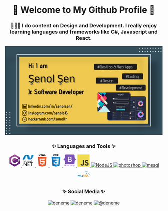 <h1 align="center">🤖 Welcome to My Github Profile 🤖</h1>
<h3 align="center">👨🏻‍💻 I do content on Design and Development. I really enjoy learning languages and frameworks like C#, Javascript and React.</h3>

![My Portfolio](https://raw.githubusercontent.com/senolsn/senolsn/main/ReadmeBanner.png)

<h3 align="center">✨ Languages and Tools ✨</h3>
<p align="center">
<a href="https://www.w3schools.com/cs/" target="_blank" rel="noreferrer"> <img src="https://raw.githubusercontent.com/devicons/devicon/master/icons/csharp/csharp-original.svg" alt="csharp" width="40" height="40"/> </a>
<a href="https://dotnet.microsoft.com/" target="_blank" rel="noreferrer"> <img src="https://raw.githubusercontent.com/devicons/devicon/master/icons/dot-net/dot-net-original-wordmark.svg" alt="dotnet" width="40" height="40"/> </a>
<a href="https://www.w3.org/html/" target="_blank" rel="noreferrer"> <img src="https://raw.githubusercontent.com/devicons/devicon/master/icons/html5/html5-original-wordmark.svg" alt="html5" width="40" height="40"/> </a>
<a href="https://www.w3schools.com/css/" target="_blank" rel="noreferrer"> <img src="https://raw.githubusercontent.com/devicons/devicon/master/icons/css3/css3-original-wordmark.svg" alt="css3" width="40" height="40"/> </a>
<a href="https://getbootstrap.com" target="_blank" rel="noreferrer"> <img src="https://raw.githubusercontent.com/devicons/devicon/master/icons/bootstrap/bootstrap-plain-wordmark.svg" alt="bootstrap" width="40" height="40"/> </a>
<a href="https://developer.mozilla.org/en-US/docs/Web/JavaScript" target="_blank" rel="noreferrer"> <img src="https://raw.githubusercontent.com/devicons/devicon/master/icons/javascript/javascript-original.svg" alt="javascript" width="40" height="40"/> </a>
<a href="https://seeklogo.com/images/N/nodejs-logo-FBE122E377-seeklogo.com.png" target="_blank" rel="noreferrer"> <img src="https://seeklogo.com/images/N/nodejs-logo-FBE122E377-seeklogo.com.png" alt="NodeJS" width="40" height="40"/> </a>
<a href="https://www.photoshop.com/en" target="_blank" rel="noreferrer"> <img src="https://yalinbilgi.com/wp-content/uploads/2020/01/photoshop-son-kullanılan-dosyaları-temizleme.png" alt="photoshop" width="40" height="40"/> </a>
<a href="https://www.microsoft.com/en-us/sql-server" target="_blank" rel="noreferrer"> <img src="https://www.svgrepo.com/show/303229/microsoft-sql-server-logo.svg" alt="mssql" width="40" height="40"/> </a>
<a href="https://www.mysql.com/" target="_blank" rel="noreferrer"> <img src="https://raw.githubusercontent.com/devicons/devicon/master/icons/mysql/mysql-original-wordmark.svg" alt="mysql" width="40" height="40"/> </a> 
</p>

<h3 align="center">✨ Social Media ✨</h3>
<p align="center">
<a href="https://linkedin.com/in/senolsen" target="blank"><img align="center" src="https://raw.githubusercontent.com/rahuldkjain/github-profile-readme-generator/master/src/images/icons/Social/linked-in-alt.svg" alt="deneme" height="30" width="40" /></a>
<a href="https://instagram.com/senols16" target="blank"><img align="center" src="https://raw.githubusercontent.com/rahuldkjain/github-profile-readme-generator/master/src/images/icons/Social/instagram.svg" alt="deneme" height="30" width="40" /></a>
<a href="https://www.hackerearth.com/@senolsen" target="blank"><img align="center" src="https://raw.githubusercontent.com/rahuldkjain/github-profile-readme-generator/master/src/images/icons/Social/hackerearth.svg" alt="@deneme" height="30" width="40" /></a>
</p>

